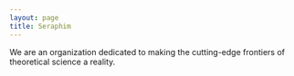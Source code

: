 ```yaml
---
layout: page
title: Seraphim
---
```


We are an organization dedicated to making the cutting-edge frontiers of theoretical science a reality.